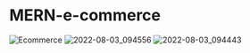 # MERN-e-commerce

![Ecommerce](https://github.com/user-attachments/assets/686f259b-eb41-4ae8-baf0-9c3687c1a5b8)
![2022-08-03_094556](https://github.com/user-attachments/assets/71dbdc00-d1eb-4d03-a191-b0ae1af2daa2)
![2022-08-03_094443](https://github.com/user-attachments/assets/8fb8e2f8-dde7-492f-9f9b-95163c1ab32a)

